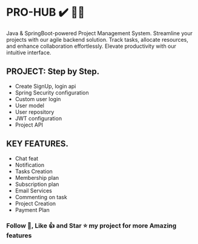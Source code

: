 # PRO-HUB ✔️ 🐬🎷
Java & SpringBoot-powered Project Management System. Streamline your projects with our agile backend solution. Track tasks, allocate resources, and enhance collaboration effortlessly. Elevate productivity with our intuitive interface.

## PROJECT: Step by Step.
- Create SignUp, login api
- Spring Security configuration
- Custom user login
- User model
- User repository
- JWT configuration
- Project API

## KEY FEATURES.

- Chat feat
- Notification
- Tasks Creation
- Membership plan
- Subscription plan
- Email Services
- Commenting on task
- Project Creation
- Payment Plan


### Follow 🎯, Like 👍 and Star ⭐️ my project for more Amazing features